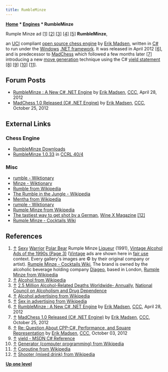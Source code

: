 ```yaml
---
title: RumbleMinze
---
```

**[Home](Home "Home") \* [Engines](Engines "Engines") \* RumbleMinze**



 [](http://www.vintageadbrowser.com/alcohol-ads-1990s/3#adey1y587w0r9f8y) Rumple Minze ad <a id="cite-note-1" href="#cite-ref-1">[1]</a> <a id="cite-note-2" href="#cite-ref-2">[2]</a> <a id="cite-note-3" href="#cite-ref-3">[3]</a> <a id="cite-note-4" href="#cite-ref-4">[4]</a> <a id="cite-note-5" href="#cite-ref-5">[5]</a> 
**RumbleMinze**,  

an [UCI](UCI "UCI") compliant [open source chess engine](Category:Open_Source "Category:Open Source") by [Erik Madsen](Erik_Madsen "Erik Madsen"), written in [C#](C_sharp "C sharp") to run under the [Windows](Windows "Windows") [.NET framework](https://en.wikipedia.org/wiki/.NET_Framework). It was released in April 2012 <a id="cite-note-6" href="#cite-ref-6">[6]</a>, and is predecessor to [MadChess](MadChess "MadChess") which followed a few months later <a id="cite-note-7" href="#cite-ref-7">[7]</a> introducing a new [move generation](Move_Generation "Move Generation") technique using the C# [yield statement](https://en.wikipedia.org/wiki/Generator_%28computer_programming%29#C.23) <a id="cite-note-8" href="#cite-ref-8">[8]</a> <a id="cite-note-9" href="#cite-ref-9">[9]</a> <a id="cite-note-10" href="#cite-ref-10">[10]</a> <a id="cite-note-11" href="#cite-ref-11">[11]</a>. 



## Forum Posts


* [RumbleMinze : A New C# .NET Engine](http://www.talkchess.com/forum/viewtopic.php?t=43491) by [Erik Madsen](Erik_Madsen "Erik Madsen"), [CCC](CCC "CCC"), April 28, 2012
* [MadChess 1.0 Released (C# .NET Engine)](http://www.talkchess.com/forum/viewtopic.php?t=45723) by [Erik Madsen](Erik_Madsen "Erik Madsen"), [CCC](CCC "CCC"), October 25, 2012


## External Links


### Chess Engine


* [RumbleMinze Downloads](http://www.madchess.net/page/RumbleMinze-Downloads)
* [RumbleMinze 1.0.33](http://www.computerchess.org.uk/ccrl/404/cgi/engine_details.cgi?print=Details&eng=RumbleMinze%201.0.33#RumbleMinze_1_0_33) in [CCRL 40/4](CCRL "CCRL")


### Misc


* [rumble - Wiktionary](http://en.wiktionary.org/wiki/rumble)
* [Minze - Wiktionary](http://en.wiktionary.org/wiki/Minze)
* [Rumble from Wikipedia](https://en.wikipedia.org/wiki/Rumble)
* [The Rumble in the Jungle - Wikipedia](https://en.wikipedia.org/wiki/The_Rumble_in_the_Jungle)
* [Mentha from Wikipedia](https://en.wikipedia.org/wiki/Mentha)
* [rumple - Wiktionary](http://en.wiktionary.org/wiki/rumple)
* [Rumple Minze from Wikipedia](https://en.wikipedia.org/wiki/Rumple_Minze)
* [The tastiest way to get shot by a German](http://www.winexmagazine.com/index.php/wine/viewdrink/rumpleminze/), [Wine X Magazine](http://www.winexmagazine.com/index.php) <a id="cite-note-12" href="#cite-ref-12">[12]</a>
* [Rumple Minze - Cocktails Wiki](http://cocktails.wikia.com/wiki/Rumple_Minze)


## References


 1. <a id="cite-ref-1" href="#cite-note-1">↑</a> [Sexy](https://en.wikipedia.org/wiki/Sexy) [Warrior](https://en.wikipedia.org/wiki/Woman_warrior) [Polar Bear](https://en.wikipedia.org/wiki/Polar_bear) Rumple Minze [Liqueur](https://en.wikipedia.org/wiki/Liqueur) (1991), [Vintage Alcohol Ads of the 1990s (Page 3)](http://www.vintageadbrowser.com/alcohol-ads-1990s/3) ([Vintage](https://en.wikipedia.org/wiki/Vintage) ads are shown here in [fair use](https://en.wikipedia.org/wiki/Fair_use) context. Every gallery's images are © by their original company or artist). [Rumple Minze - Cocktails Wiki](http://cocktails.wikia.com/wiki/Rumple_Minze), The brand is owned by the alcoholic beverage holding company [Diageo](https://en.wikipedia.org/wiki/Diageo), based in London, [Rumple Minze from Wikipedia](https://en.wikipedia.org/wiki/Rumple_Minze) 
2. <a id="cite-ref-2" href="#cite-note-2">↑</a> [Alcohol from Wikipedia](https://en.wikipedia.org/wiki/Alcohol)
3. <a id="cite-ref-3" href="#cite-note-3">↑</a> [2.5 Million Alcohol-Related Deaths Worldwide- Annually](http://www.ncadd.org/index.php/in-the-news/155-25-million-alcohol-related-deaths-worldwide-annually), [National Council on Alcoholism and Drug Dependence](https://en.wikipedia.org/wiki/National_Council_on_Alcoholism_and_Drug_Dependence)
4. <a id="cite-ref-4" href="#cite-note-4">↑</a> [Alcohol advertising from Wikipedia](https://en.wikipedia.org/wiki/Alcohol_advertising)
5. <a id="cite-ref-5" href="#cite-note-5">↑</a> [Sex in advertising from Wikipedia](https://en.wikipedia.org/wiki/Sex_in_advertising)
6. <a id="cite-ref-6" href="#cite-note-6">↑</a> [RumbleMinze : A New C# .NET Engine](http://www.talkchess.com/forum/viewtopic.php?t=43491) by [Erik Madsen](Erik_Madsen "Erik Madsen"), [CCC](CCC "CCC"), April 28, 2012
7. <a id="cite-ref-7" href="#cite-note-7">↑</a> [MadChess 1.0 Released (C# .NET Engine)](http://www.talkchess.com/forum/viewtopic.php?t=45723) by [Erik Madsen](Erik_Madsen "Erik Madsen"), [CCC](CCC "CCC"), October 25, 2012
8. <a id="cite-ref-8" href="#cite-note-8">↑</a> [Re: Question About CPP-C#, Performance, and Square Representation](http://talkchess.com/forum/viewtopic.php?p=485936#485936) by [Erik Madsen](Erik_Madsen "Erik Madsen"), [CCC](CCC "CCC"), October 03, 2012
9. <a id="cite-ref-9" href="#cite-note-9">↑</a> [yield - MSDN C# Reference](http://msdn.microsoft.com/en-us/library/9k7k7cf0.aspx)
10. <a id="cite-ref-10" href="#cite-note-10">↑</a> [Generator (computer programming) from Wikipedia](https://en.wikipedia.org/wiki/Generator_%28computer_programming%29)
11. <a id="cite-ref-11" href="#cite-note-11">↑</a> [Coroutine from Wikipedia](https://en.wikipedia.org/wiki/Coroutine)
12. <a id="cite-ref-12" href="#cite-note-12">↑</a> [Shooter (mixed drink) from Wikipedia](https://en.wikipedia.org/wiki/Shooter_%28mixed_drink%29)

**[Up one level](Engines "Engines")**







 
